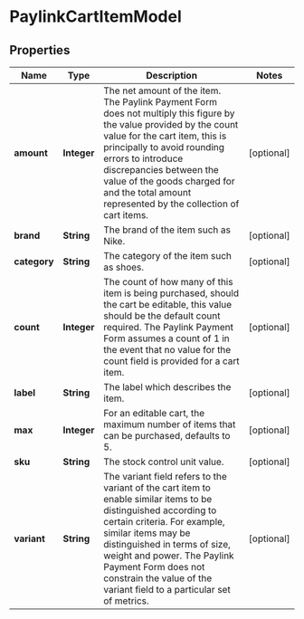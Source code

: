 

# PaylinkCartItemModel


## Properties

Name | Type | Description | Notes
------------ | ------------- | ------------- | -------------
**amount** | **Integer** | The net amount of the item. The Paylink Payment Form does not multiply this figure by the value provided by the count value for the cart item, this is principally to avoid rounding errors to introduce discrepancies between the value of the goods charged for and the total amount represented by the collection of cart items. |  [optional]
**brand** | **String** | The brand of the item such as Nike. |  [optional]
**category** | **String** | The category of the item such as shoes. |  [optional]
**count** | **Integer** | The count of how many of this item is being purchased, should the cart be editable, this value should be the default count required. The Paylink Payment Form assumes a count of 1 in the event that no value for the count field is provided for a cart item. |  [optional]
**label** | **String** | The label which describes the item. |  [optional]
**max** | **Integer** | For an editable cart, the maximum number of items that can be purchased, defaults to 5. |  [optional]
**sku** | **String** | The stock control unit value. |  [optional]
**variant** | **String** | The variant field refers to the variant of the cart item to enable similar items to be distinguished according to certain criteria. For example, similar items may be distinguished in terms of size, weight and power. The Paylink Payment Form does not constrain the value of the variant field to a particular set of metrics. |  [optional]



